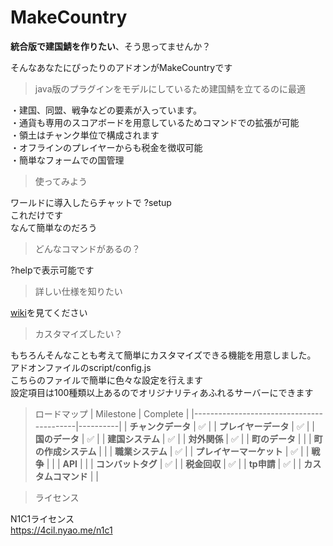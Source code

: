 # MakeCountry

**統合版で建国鯖を作りたい**、そう思ってませんか？  

そんなあなたにぴったりのアドオンがMakeCountryです  

> java版のプラグインをモデルにしているため建国鯖を立てるのに最適
  
・建国、同盟、戦争などの要素が入っています。  
・通貨も専用のスコアボードを用意しているためコマンドでの拡張が可能  
・領土はチャンク単位で構成されます  
・オフラインのプレイヤーからも税金を徴収可能  
・簡単なフォームでの国管理  
  
> 使ってみよう

ワールドに導入したらチャットで ?setup  
これだけです  
なんて簡単なのだろう

> どんなコマンドがあるの？
  
?helpで表示可能です  
  
> 詳しい仕様を知りたい  
  
[wiki](https://github.com/karonyt/MakeCountry/wiki)を見てください  
  
> カスタマイズしたい？

もちろんそんなことも考えて簡単にカスタマイズできる機能を用意しました。  
アドオンファイルのscript/config.js  
こちらのファイルで簡単に色々な設定を行えます  
設定項目は100種類以上あるのでオリジナリティあふれるサーバーにできます

> ロードマップ
| Milestone                                | Complete |
|------------------------------------------|----------|
| **チャンクデータ**                     | ✅ |
| **プレイヤーデータ**                    | ✅ |
| **国のデータ**                 | ✅ |
| **建国システム**                      | ✅ |
| **対外関係**             | ✅ |
| **町のデータ**                |  |
| **町の作成システム**                         |  |
| **職業システム**              | ✅ |
| **プレイヤーマーケット**    | ✅ |
| **戦争** |  |
| **API**        |  |
| **コンバットタグ**        | ✅ |
| **税金回収**        | ✅ |
| **tp申請**        | ✅ |
| **カスタムコマンド**        |  |

> ライセンス
  
N1C1ライセンス  
https://4cil.nyao.me/n1c1
